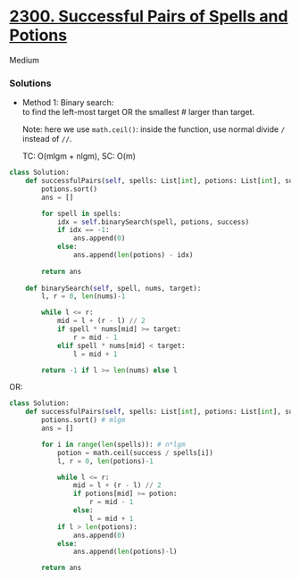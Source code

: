 # [2300. Successful Pairs of Spells and Potions](https://leetcode.com/problems/successful-pairs-of-spells-and-potions/description/?envType=study-plan-v2&envId=leetcode-75)

Medium

### Solutions
- Method 1:
  Binary search:\
  to find the left-most target OR the smallest # larger than target.

  Note: here we use `math.ceil()`: inside the function, use normal divide `/` instead of `//`.

  TC: O(mlgm + nlgm), SC: O(m)

```python
class Solution:
    def successfulPairs(self, spells: List[int], potions: List[int], success: int) -> List[int]:
        potions.sort()
        ans = []

        for spell in spells:
            idx = self.binarySearch(spell, potions, success)
            if idx == -1:
                ans.append(0)
            else:
                ans.append(len(potions) - idx)
        
        return ans
        
    def binarySearch(self, spell, nums, target):
        l, r = 0, len(nums)-1

        while l <= r:
            mid = l + (r - l) // 2
            if spell * nums[mid] >= target:
                r = mid - 1
            elif spell * nums[mid] < target:
                l = mid + 1

        return -1 if l >= len(nums) else l
```

OR:
```python
class Solution:
    def successfulPairs(self, spells: List[int], potions: List[int], success: int) -> List[int]:
        potions.sort() # mlgm
        ans = []

        for i in range(len(spells)): # n*lgm
            potion = math.ceil(success / spells[i])
            l, r = 0, len(potions)-1

            while l <= r:
                mid = l + (r - l) // 2
                if potions[mid] >= potion:
                    r = mid - 1
                else:
                    l = mid + 1
            if l > len(potions):
                ans.append(0)
            else:
                ans.append(len(potions)-l)

        return ans
```
